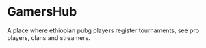 # GamersHub

A place where ethiopian pubg players register tournaments, see pro players, clans and streamers. 
